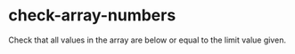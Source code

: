 # check-array-numbers
Check that all values in the array are below or equal to the limit value given.
